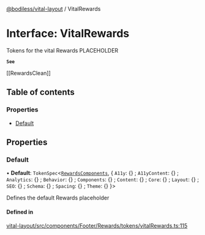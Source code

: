 [@bodiless/vital-layout](../README.md) / VitalRewards

# Interface: VitalRewards

Tokens for the vital Rewards PLACEHOLDER

**`See`**

[[RewardsClean]]

## Table of contents

### Properties

- [Default](VitalRewards.md#default)

## Properties

### Default

• **Default**: `TokenSpec`<[`RewardsComponents`](RewardsComponents.md), { `A11y`: {} ; `A11yContent`: {} ; `Analytics`: {} ; `Behavior`: {} ; `Components`: {} ; `Content`: {} ; `Core`: {} ; `Layout`: {} ; `SEO`: {} ; `Schema`: {} ; `Spacing`: {} ; `Theme`: {}  }\>

Defines the default Rewards placeholder

#### Defined in

[vital-layout/src/components/Footer/Rewards/tokens/vitalRewards.ts:115](https://github.com/johnsonandjohnson/Bodiless-JS/blob/5b1df0766/packages/vital-layout/src/components/Footer/Rewards/tokens/vitalRewards.ts#L115)
